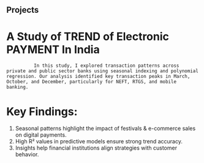 ## Projects
# A Study of TREND of Electronic PAYMENT In India
              In this study, I explored transaction patterns across private and public sector banks using seasonal indexing and polynomial regression. Our analysis identified key transaction peaks in March, October, and December, particularly for NEFT, RTGS, and mobile banking.
# Key Findings:
1. Seasonal patterns highlight the impact of festivals & e-commerce sales on digital payments.
2. High R² values in predictive models ensure strong trend accuracy.
3. Insights help financial institutions align strategies with customer behavior.
